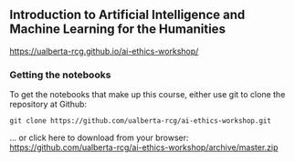 ## Introduction to Artificial Intelligence and Machine Learning for the Humanities

<https://ualberta-rcg.github.io/ai-ethics-workshop/>

### Getting the notebooks

To get the notebooks that make up this course, either use git to clone the repository at Github:

```
git clone https://github.com/ualberta-rcg/ai-ethics-workshop.git
```

... or click here to download from your browser: <https://github.com/ualberta-rcg/ai-ethics-workshop/archive/master.zip>
